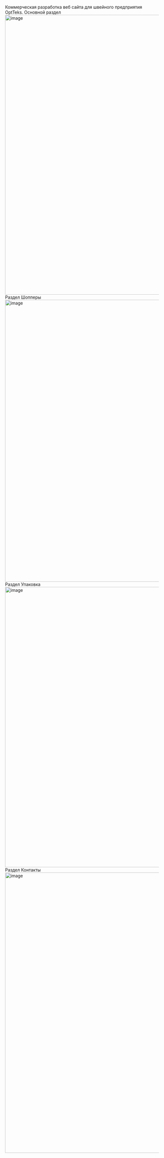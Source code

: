 Коммерческая разработка веб сайта для швейного предприятия OptTeks.
Основной раздел
<img width="1845" height="913" alt="image" src="https://github.com/user-attachments/assets/d8bb616e-05a8-46b2-b28a-dce48e7fc549" />
Раздел Шопперы
<img width="1845" height="920" alt="image" src="https://github.com/user-attachments/assets/829316bc-4701-4671-bbf4-4e9f423af7d8" />
Раздел Упаковка
<img width="1847" height="915" alt="image" src="https://github.com/user-attachments/assets/eb51eadb-eab9-4a09-be52-c41a7d5cb830" />
Раздел Контакты
<img width="1847" height="915" alt="image" src="https://github.com/user-attachments/assets/c0eb3a2c-1a2c-46bb-9e46-4e9a63577397" />


